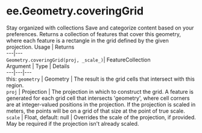  
#  ee.Geometry.coveringGrid
Stay organized with collections  Save and categorize content based on your preferences. 
Returns a collection of features that cover this geometry, where each feature is a rectangle in the grid defined by the given projection. Usage | Returns  
---|---  
`Geometry.coveringGrid(proj, _scale_)`|  FeatureCollection  
Argument | Type | Details  
---|---|---  
this: `geometry` | Geometry | The result is the grid cells that intersect with this region.  
`proj` | Projection | The projection in which to construct the grid. A feature is generated for each grid cell that intersects 'geometry', where cell corners are at integer-valued positions in the projection. If the projection is scaled in meters, the points will be on a grid of that size at the point of true scale.  
`scale` | Float, default: null | Overrides the scale of the projection, if provided. May be required if the projection isn't already scaled.  
